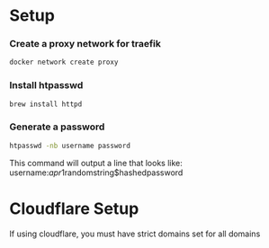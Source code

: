
# Setup

### Create a proxy network for traefik
```bash
docker network create proxy
```

### Install htpasswd
```bash
brew install httpd
```

### Generate a password
```bash
htpasswd -nb username password
```
This command will output a line that looks like:
username:$apr1$randomstring$hashedpassword




# Cloudflare Setup
If using cloudflare, you must have strict domains set for all domains